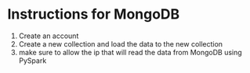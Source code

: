 # Instructions for MongoDB
1. Create an account
2. Create a new collection and load the data to the new collection
3. make sure to allow the ip that will read the data from MongoDB using PySpark
